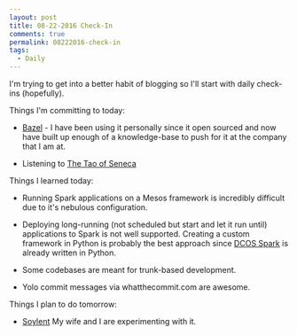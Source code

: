 ```yaml
---
layout: post
title: 08-22-2016 Check-In
comments: true
permalink: 08222016-check-in
tags:
  - Daily
---
```


I'm trying to get into a better habit of blogging so I'll start with daily check-ins (hopefully).

Things I'm committing to today:

  * [Bazel](http://bazel.io/) - I have been using it personally since it open sourced and now have built up enough of a knowledge-base to push for it at the company that I am at.

  * Listening to [The Tao of Seneca](https://www.amazon.com/Tao-Seneca-Practical-Letters-Master/dp/B01AIXEJ0U)

Things I learned today:

  * Running Spark applications on a Mesos framework is incredibly difficult due to it's nebulous configuration.  

  * Deploying long-running (not scheduled but start and let it run until) applications to Spark is not well supported.  Creating a custom framework in Python is probably the best approach since [DCOS Spark](https://github.com/mesosphere/dcos-spark) is already written in Python.

  * Some codebases are meant for trunk-based development.

  * Yolo commit messages via whatthecommit.com are awesome.

Things I plan to do tomorrow:

  * [Soylent](https://www.soylent.com) My wife and I are experimenting with it.